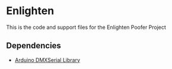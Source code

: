 # Enlighten

This is the code and support files for the Enlighten Poofer Project

## Dependencies

* [Arduino DMXSerial Library](https://github.com/mathertel/DMXSerial)
